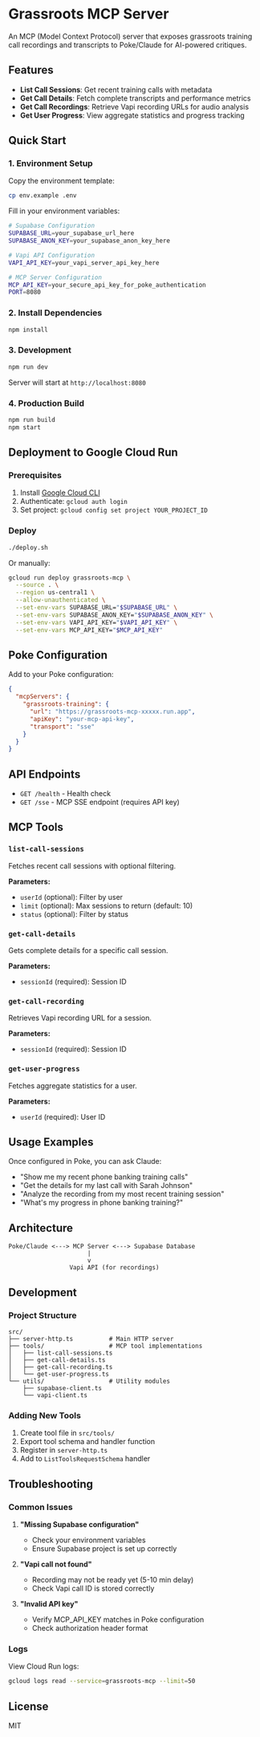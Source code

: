 # Grassroots MCP Server

An MCP (Model Context Protocol) server that exposes grassroots training call recordings and transcripts to Poke/Claude for AI-powered critiques.

## Features

- **List Call Sessions**: Get recent training calls with metadata
- **Get Call Details**: Fetch complete transcripts and performance metrics
- **Get Call Recordings**: Retrieve Vapi recording URLs for audio analysis
- **Get User Progress**: View aggregate statistics and progress tracking

## Quick Start

### 1. Environment Setup

Copy the environment template:
```bash
cp env.example .env
```

Fill in your environment variables:
```bash
# Supabase Configuration
SUPABASE_URL=your_supabase_url_here
SUPABASE_ANON_KEY=your_supabase_anon_key_here

# Vapi API Configuration  
VAPI_API_KEY=your_vapi_server_api_key_here

# MCP Server Configuration
MCP_API_KEY=your_secure_api_key_for_poke_authentication
PORT=8080
```

### 2. Install Dependencies

```bash
npm install
```

### 3. Development

```bash
npm run dev
```

Server will start at `http://localhost:8080`

### 4. Production Build

```bash
npm run build
npm start
```

## Deployment to Google Cloud Run

### Prerequisites

1. Install [Google Cloud CLI](https://cloud.google.com/sdk/docs/install)
2. Authenticate: `gcloud auth login`
3. Set project: `gcloud config set project YOUR_PROJECT_ID`

### Deploy

```bash
./deploy.sh
```

Or manually:
```bash
gcloud run deploy grassroots-mcp \
  --source . \
  --region us-central1 \
  --allow-unauthenticated \
  --set-env-vars SUPABASE_URL="$SUPABASE_URL" \
  --set-env-vars SUPABASE_ANON_KEY="$SUPABASE_ANON_KEY" \
  --set-env-vars VAPI_API_KEY="$VAPI_API_KEY" \
  --set-env-vars MCP_API_KEY="$MCP_API_KEY"
```

## Poke Configuration

Add to your Poke configuration:

```json
{
  "mcpServers": {
    "grassroots-training": {
      "url": "https://grassroots-mcp-xxxxx.run.app",
      "apiKey": "your-mcp-api-key",
      "transport": "sse"
    }
  }
}
```

## API Endpoints

- `GET /health` - Health check
- `GET /sse` - MCP SSE endpoint (requires API key)

## MCP Tools

### `list-call-sessions`
Fetches recent call sessions with optional filtering.

**Parameters:**
- `userId` (optional): Filter by user
- `limit` (optional): Max sessions to return (default: 10)
- `status` (optional): Filter by status

### `get-call-details`
Gets complete details for a specific call session.

**Parameters:**
- `sessionId` (required): Session ID

### `get-call-recording`
Retrieves Vapi recording URL for a session.

**Parameters:**
- `sessionId` (required): Session ID

### `get-user-progress`
Fetches aggregate statistics for a user.

**Parameters:**
- `userId` (required): User ID

## Usage Examples

Once configured in Poke, you can ask Claude:

- "Show me my recent phone banking training calls"
- "Get the details for my last call with Sarah Johnson"
- "Analyze the recording from my most recent training session"
- "What's my progress in phone banking training?"

## Architecture

```
Poke/Claude <---> MCP Server <---> Supabase Database
                      |
                      v
                 Vapi API (for recordings)
```

## Development

### Project Structure

```
src/
├── server-http.ts          # Main HTTP server
├── tools/                  # MCP tool implementations
│   ├── list-call-sessions.ts
│   ├── get-call-details.ts
│   ├── get-call-recording.ts
│   └── get-user-progress.ts
└── utils/                  # Utility modules
    ├── supabase-client.ts
    └── vapi-client.ts
```

### Adding New Tools

1. Create tool file in `src/tools/`
2. Export tool schema and handler function
3. Register in `server-http.ts`
4. Add to `ListToolsRequestSchema` handler

## Troubleshooting

### Common Issues

1. **"Missing Supabase configuration"**
   - Check your environment variables
   - Ensure Supabase project is set up correctly

2. **"Vapi call not found"**
   - Recording may not be ready yet (5-10 min delay)
   - Check Vapi call ID is stored correctly

3. **"Invalid API key"**
   - Verify MCP_API_KEY matches in Poke configuration
   - Check authorization header format

### Logs

View Cloud Run logs:
```bash
gcloud logs read --service=grassroots-mcp --limit=50
```

## License

MIT
